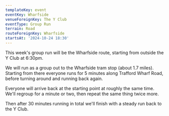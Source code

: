 ```yaml
---
templateKey: event
eventKey: Wharfside
venueForeignKey: The Y Club
eventType: Group Run
terrain: Road
routeForeignKey: Wharfside
startsAt: '2024-10-24 18:30'
---
```

This week's group run will be the Wharfside route, starting from outside the Y Club at 6:30pm.

We will run as a group out to the Wharfside tram stop (about 1.7 miles). Starting from there everyone runs for 
5 minutes along Trafford Wharf Road, before turning around and running back again.

Everyone will arrive back at the starting point at roughly the same time. We'll regroup for a minute or two, then 
repeat the same thing twice more.

Then after 30 minutes running in total we'll finish with a steady run back to the Y Club.
